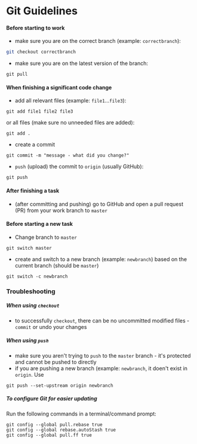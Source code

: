 # Git Guidelines 
#### Before starting to work
- make sure you are on the correct branch (example: `correctbranch`): 
```bash
git checkout correctbranch
```
- make sure you are on the latest version of the branch:
```
git pull
```
#### When finishing a significant code change
- add all relevant files (example: `file1`...`file3`):
```
git add file1 file2 file3
```
or all files (make sure no unneeded files are added):
```
git add .
```
- create a commit
```
git commit -m "message - what did you change?"
```
- `push` (upload) the commit to `origin` (usually GitHub):
```
git push
```
#### After finishing a task
- (after committing and pushing) go to GitHub and open a pull request (PR) from your work branch to `master`
#### Before starting a new task
- Change branch to `master`
```
git switch master
```
- create and switch to a new branch (example: `newbranch`) based on the current branch (should be `master`)
```
git switch -c newbranch
```
### Troubleshooting
##### When using `checkout`
- to successfully `checkout`, there can be no uncommitted modified files - `commit` or undo your changes
##### When using `push`
- make sure you aren't trying to `push` to the `master` branch - it's protected and cannot be pushed to directly
- if you are pushing a new branch (example: `newbranch`, it doen't exist in `origin`. Use 
```
git push --set-upstream origin newbranch
```
##### To configure Git for easier updating
Run the following commands in a terminal/command prompt:
```
git config --global pull.rebase true
git config --global rebase.autoStash true
git config --global pull.ff true
```
